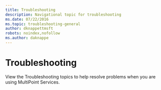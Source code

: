 ```yaml
---
title: Troubleshooting
description: Navigational topic for troubleshooting
ms.date: 07/22/2016
ms.topic: troubleshooting-general
author: dknappettmsft
robots: noindex,nofollow
ms.author: daknappe
---
```

# Troubleshooting
View the Troubleshooting topics to help resolve problems when you are using MultiPoint Services.
